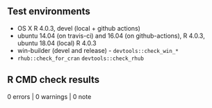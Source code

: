 ## Test environments
* OS X R 4.0.3, devel (local + github actions)
* ubuntu 14.04 (on travis-ci) and 16.04 (on github-actions), R 4.0.3, ubuntu 18.04 (local) R 4.0.3
* win-builder (devel and release) - `devtools::check_win_*`
* `rhub::check_for_cran` `devtools::check_rhub`

## R CMD check results

0 errors | 0 warnings | 0 note


